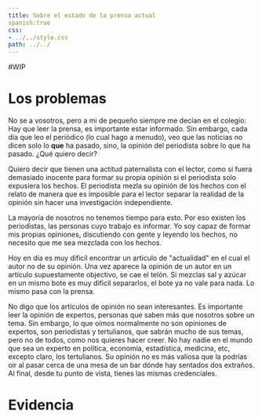 ```yaml
---                                                                                  
title: Sobre el estado de la prensa actual
spanish:true
css:
- ../../style.css
path: ../../
---    
```


#WIP
# Los problemas

No se a vosotros, pero a mi de pequeño siempre me decían en el colegio: Hay que leer la prensa, es importante estar informado.
Sin embargo, cada día que leo el periódico (lo cual hago a menudo), veo que las noticias no dicen solo lo **que** ha pasado, sino, la opinión del 
periodista sobre lo que ha pasado. ¿Qué quiero decir?

Quiero decir que tienen una actitud paternalista con el lector, como si fuera demasiado inocente para formar su propia opinión
si el periodista solo expusiera los hechos. El periodista mezla su opinión de los hechos con el relato de manera que es imposible
para el lector separar la realidad de la opinión sin hacer una investigación independiente.

La mayoría de nosotros no tenemos tiempo para esto. Por eso existen los periodistas, las personas cuyo trabajo es informar.
Yo soy capaz de formar mis propias opiniones, discutiendo con gente y leyendo los hechos, no necesito que me sea mezclada con los hechos.

Hoy en día es muy dificil encontrar un articulo de "actualidad" en el cual el autor no de su opinión. Una vez aparece la opinión
de un autor en un artículo supuestamente objectivo, se cae el telón. Si mezclas sal y azúcar en un mismo bote es muy dificil separarlos,
el bote ya no vale para nada. Lo mismo pasa con la prensa.

No digo que los artículos de opinión no sean interesantes. Es importante leer la opinión de expertos, personas que saben más que nosotros sobre un tema.
Sin embargo, lo que oímos normalmente no son opiniones de expertos, son periodistas y tertulianos, que sabrán mucho de sus temas, pero no de todos,
como nos quieres hacer creer. No hay nadie en el mundo que sea un experto en política, economía, estadística, medicina, etc, excepto claro, los
tertulianos.
Su opinión no es más valiosa que la podrías oir al pasar cerca de una mesa de un bar dónde hay sentados dos extraños. Al final,
desde tu punto de vista, tienes las mismas credenciales.


# Evidencia
